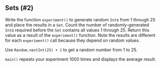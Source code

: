 ## Sets (#2)

Write the function `experiment()` to generate random `Int`s from 1 through 25
and place the results in a `Set`. Count the number of randomly-generated
`Int`s required before the `Set` contains all values 1 through 25. Return this
value as a result of the `experiment()` function. Note the results are
different for each `experiment()` call because they depend on random values.

Use `Random.nextInt(25) + 1` to get a random number from 1 to 25.

`main()` repeats your experiment 1000 times and displays the average result.
